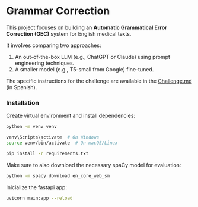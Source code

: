 # Grammar Correction

This project focuses on building an **Automatic Grammatical Error Correction (GEC)** system for English medical texts.

It involves comparing two approaches:
1. An out-of-the-box LLM (e.g., ChatGPT or Claude) using prompt engineering techniques.
2. A smaller model (e.g., T5-small from Google) fine-tuned.

The specific instructions for the challenge are available in the [Challenge.md](Challenge.md) (in Spanish).

### Installation

Create virtual environment and install dependencies:
```bash
python -m venv venv

venv\Scripts\activate  # On Windows
source venv/bin/activate  # On macOS/Linux

pip install -r requirements.txt
```

Make sure to also download the necessary spaCy model for evaluation:
```bash
python -m spacy download en_core_web_sm
```

Inicialize the fastapi app:
```bash
uvicorn main:app --reload
```